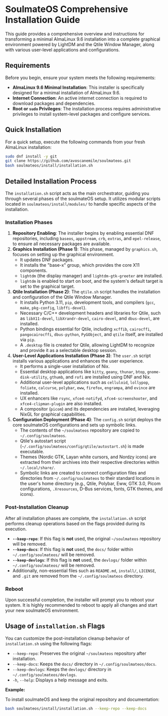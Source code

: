 # SoulmateOS Comprehensive Installation Guide

This guide provides a comprehensive overview and instructions for transforming a minimal AlmaLinux 9.6 installation into a complete graphical environment powered by LightDM and the Qtile Window Manager, along with various user-level applications and configurations.

## Requirements

Before you begin, ensure your system meets the following requirements:

  * **AlmaLinux 9.6 Minimal Installation**: This installer is specifically designed for a minimal installation of AlmaLinux 9.6.
  * **Internet Connection**: An active internet connection is required to download packages and dependencies.
  * **Root or `sudo` Privileges**: The installation process requires administrative privileges to install system-level packages and configure services.

## Quick Installation

For a quick setup, execute the following commands from your fresh AlmaLinux installation:

```bash
sudo dnf install -y git
git clone https://github.com/avoscanemile/soulmateos.git
bash soulmateos/install/installation.sh
```

## Detailed Installation Process

The `installation.sh` script acts as the main orchestrator, guiding you through several phases of the soulmateOS setup. It utilizes modular scripts located in `soulmateos/install/modules/` to handle specific aspects of the installation.

### Installation Phases

1.  **Repository Enabling**: The installer begins by enabling essential DNF repositories, including `baseos`, `appstream`, `crb`, `extras`, and `epel-release`, to ensure all necessary packages are available.
2.  **Graphics Installation (Phase 1)**: This phase, managed by `graphics.sh`, focuses on setting up the graphical environment.
      * It updates DNF packages.
      * It installs the "base-x" group, which provides the core X11 components.
      * `lightdm` (the display manager) and `lightdm-gtk-greeter` are installed.
      * `lightdm` is enabled to start on boot, and the system's default target is set to the graphical target.
3.  **Qtile Installation (Phase 2)**: The `qtile.sh` script handles the installation and configuration of the Qtile Window Manager.
      * It installs Python 3.11, `pip`, development tools, and compilers (`gcc`, `make`, `pkg-config`, `libffi-devel`).
      * Necessary C/C++ development headers and libraries for Qtile, such as `libX11-devel`, `libXrandr-devel`, `cairo-devel`, and `dbus-devel`, are installed.
      * Python bindings essential for Qtile, including `xcffib`, `cairocffi`, `pangocairocffi`, `dbus-python`, `PyGObject`, and `qtile` itself, are installed via `pip`.
      * A `.desktop` file is created for Qtile, allowing LightDM to recognize and provide it as a selectable desktop session.
4.  **User-Level Applications Installation (Phase 3)**: The `user.sh` script installs various applications and enhances the user experience.
      * It performs a single-user installation of Nix.
      * Essential desktop applications like `kitty`, `geany`, `thunar`, `btop`, `gnome-disk-utility`, `gthumb`, and `rofi` are installed using DNF and Nix.
      * Additional user-level applications such as `celluloid`, `lollypop`, `foliate`, `calcurse`, `polybar`, `eww`, `firefox`, `engrampa`, and `evince` are installed.
      * UX enhancers like `rsync`, `xfce4-notifyd`, `xfce4-screenshooter`, and `xfce4-clipman-plugin` are also installed.
      * A compositor (`picom`) and its dependencies are installed, leveraging NixGL for graphical capabilities.
5.  **Configuration Deployment (Phase 4)**: The `config.sh` script deploys the core soulmateOS configurations and sets up symbolic links.
      * The contents of the `~/soulmateos` repository are copied to `~/.config/soulmateos`.
      * Qtile's autostart script (`~/.config/soulmateos/config/qtile/autostart.sh`) is made executable.
      * Themes (Nordic GTK, Layan white cursors, and Nordzy icons) are extracted from their archives into their respective directories within `~/.local/share/`.
      * Symbolic links are created to connect configuration files and directories from `~/.config/soulmateos` to their standard locations in the user's home directory (e.g., Qtile, Polybar, Eww, GTK 3.0, Picom configurations, `.Xresources`, D-Bus services, fonts, GTK themes, and icons).

### Post-Installation Cleanup

After all installation phases are complete, the `installation.sh` script performs cleanup operations based on the flags provided during its execution.

  * **`--keep-repo`**: If this flag is **not** used, the original `~/soulmateos` repository will be removed.
  * **`--keep-docs`**: If this flag is **not** used, the `docs/` folder within `~/.config/soulmateos/` will be removed.
  * **`--keep-devlogs`**: If this flag is **not** used, the `devlogs/` folder within `~/.config/soulmateos/` will be removed.
  * Additionally, non-essential files such as `README.md`, `install/`, `LICENSE`, and `.git` are removed from the `~/.config/soulmateos` directory.

### Reboot

Upon successful completion, the installer will prompt you to reboot your system. It is highly recommended to reboot to apply all changes and start your new soulmateOS environment.

## Usage of `installation.sh` Flags

You can customize the post-installation cleanup behavior of `installation.sh` using the following flags:

  * `--keep-repo`: Preserves the original `~/soulmateos` repository after installation.
  * `--keep-docs`: Keeps the `docs/` directory in `~/.config/soulmateos/docs`.
  * `--keep-devlogs`: Keeps the `devlogs/` directory in `~/.config/soulmateos/devlogs`.
  * `-h`, `--help`: Displays a help message and exits.

**Example:**

To install soulmateOS and keep the original repository and documentation:

```bash
bash soulmateos/install/installation.sh --keep-repo --keep-docs
```

